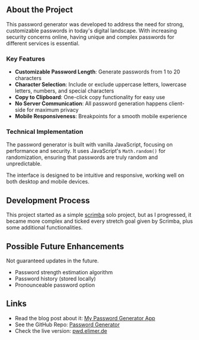 ## About the Project

This password generator was developed to address the need for strong, customizable passwords in today's digital landscape. With increasing security concerns online, having unique and complex passwords for different services is essential.

### Key Features

- **Customizable Password Length**: Generate passwords from 1 to 20 characters
- **Character Selection**: Include or exclude uppercase letters, lowercase letters, numbers, and special characters
- **Copy to Clipboard**: One-click copy functionality for easy use
- **No Server Communication**: All password generation happens client-side for maximum privacy
- **Mobile Responsiveness**: Breakpoints for a smooth mobile experience

### Technical Implementation

The password generator is built with vanilla JavaScript, focusing on performance and security. It uses JavaScript's `Math.random()` for randomization, ensuring that passwords are truly random and unpredictable.

The interface is designed to be intuitive and responsive, working well on both desktop and mobile devices.

## Development Process

This project started as a simple [scrimba](https://www.scrimba.com) solo project, but as I progressed, it became more complex and ticked every stretch goal given by Scrimba, plus some additional functionalities.

## Possible Future Enhancements

Not guaranteed updates in the future.

- Password strength estimation algorithm
- Password history (stored locally)
- Pronounceable password option

## Links

- Read the blog post about it: [My Password Generator App](../blog/my-password-generator-app)
- See the GitHub Repo: [Password Generator](https://github.com/dirkelimer/password-generator)
- Check the live version: [pwd.elimer.de](https://pwd.elimer.de)
